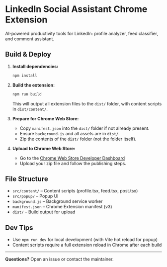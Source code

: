 # LinkedIn Social Assistant Chrome Extension

AI-powered productivity tools for LinkedIn: profile analyzer, feed classifier, and comment assistant.

## Build & Deploy

1. **Install dependencies:**
   ```sh
   npm install
   ```

2. **Build the extension:**
   ```sh
   npm run build
   ```
   This will output all extension files to the `dist/` folder, with content scripts in `dist/content/`.

3. **Prepare for Chrome Web Store:**
   - Copy `manifest.json` into the `dist/` folder if not already present.
   - Ensure `background.js` and all assets are in `dist/`.
   - Zip the contents of the `dist/` folder (not the folder itself).

4. **Upload to Chrome Web Store:**
   - Go to the [Chrome Web Store Developer Dashboard](https://chrome.google.com/webstore/devconsole)
   - Upload your zip file and follow the publishing steps.

## File Structure
- `src/content/` – Content scripts (profile.tsx, feed.tsx, post.tsx)
- `src/popup/` – Popup UI
- `background.js` – Background service worker
- `manifest.json` – Chrome Extension manifest (v3)
- `dist/` – Build output for upload

## Dev Tips
- Use `npm run dev` for local development (with Vite hot reload for popup)
- Content scripts require a full extension reload in Chrome after each build

---

**Questions?** Open an issue or contact the maintainer.
